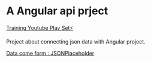 # A Angular api prject 

[Training Youtube Play Set⚡️](http://y2u.be/f_r8SkLWgBI)


Project about connecting json data with Angular project.


[Data come form : JSONPlaceholder](https://jsonplaceholder.typicode.com/)
